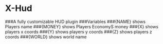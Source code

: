 # X-Hud
###A fully customizable HUD plugin
###Variables
###{NAME} shows Players name
###{MONEY} shows Players EconomyS money
###{X} shows players x coords
###{Y} shows players y coords
###{Z} shows players z coords
###{WORLD} shows world name
